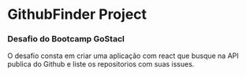# GithubFinder Project

### Desafio do Bootcamp GoStacl

O desafio consta em criar uma aplicação com react que busque na API publica do Github e liste os repositorios com suas issues.
